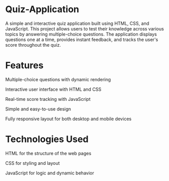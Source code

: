 # Quiz-Application

A simple and interactive quiz application built using HTML, CSS, and JavaScript. This project allows users to test their knowledge across various topics by answering multiple-choice questions. The application displays questions one at a time, provides instant feedback, and tracks the user's score throughout the quiz.

# Features
Multiple-choice questions with dynamic rendering

Interactive user interface with HTML and CSS

Real-time score tracking with JavaScript

Simple and easy-to-use design

Fully responsive layout for both desktop and mobile devices

# Technologies Used
HTML for the structure of the web pages

CSS for styling and layout

JavaScript for logic and dynamic behavior

